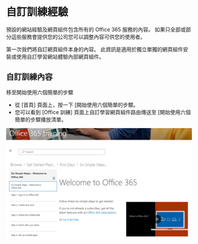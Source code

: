 # <a name="customize-the-training-experience"></a>自訂訓練經驗

預設的網站經驗及網頁組件包含所有的 Office 365 服務的內容。 如果只全部或部分這些服務會提供您的公司您可以調整內容可供您的使用者。  

第一次我們將自訂網頁組件本身的內容。 此資訊是適用於獨立單獨的網頁組件安裝或使用自訂學習網站體驗內部網頁組件。 

## <a name="customizing-the-training-content"></a>自訂訓練內容


移至開始使用六個簡單的步驟
- 從 [首頁] 頁面上，按一下 [開始使用六個簡單的步驟。 
- 您可以看到 [Office 訓練] 頁面上自訂學習網頁組件路由傳送至 [開始使用六個簡單的步驟播放清單。  

![六個步驟播放清單](media/clo365sixsteps.png)
